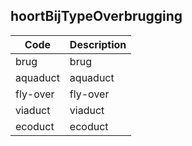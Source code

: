 ## hoortBijTypeOverbrugging				
				
|	Code	|	Description	|
|	---	|	---	|
|	brug	|	brug	|
|	aquaduct	|	aquaduct	|
|	fly-over	|	fly-over	|
|	viaduct	|	viaduct	|
|	ecoduct	|	ecoduct	|
